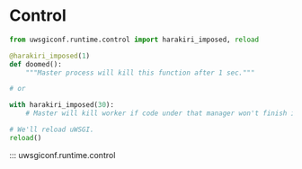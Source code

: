 # Control

```python
from uwsgiconf.runtime.control import harakiri_imposed, reload

@harakiri_imposed(1)
def doomed():
    """Master process will kill this function after 1 sec."""

# or

with harakiri_imposed(30):
    # Master will kill worker if code under that manager won't finish in 30 sec.

# We'll reload uWSGI.
reload()
```

::: uwsgiconf.runtime.control
